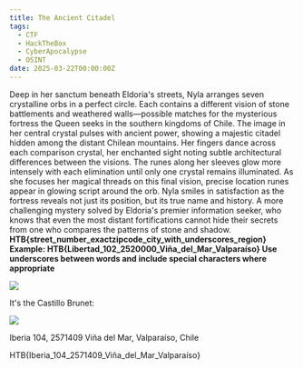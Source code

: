 ```yaml
---
title: The Ancient Citadel
tags:
  - CTF
  - HackTheBox
  - CyberApocalypse
  - OSINT
date: 2025-03-22T00:00:00Z
---
```

Deep in her sanctum beneath Eldoria's streets, Nyla arranges seven crystalline orbs in a perfect circle. Each contains a different vision of stone battlements and weathered walls—possible matches for the mysterious fortress the Queen seeks in the southern kingdoms of Chile. The image in her central crystal pulses with ancient power, showing a majestic citadel hidden among the distant Chilean mountains. Her fingers dance across each comparison crystal, her enchanted sight noting subtle architectural differences between the visions. The runes along her sleeves glow more intensely with each elimination until only one crystal remains illuminated. As she focuses her magical threads on this final vision, precise location runes appear in glowing script around the orb. Nyla smiles in satisfaction as the fortress reveals not just its position, but its true name and history. A more challenging mystery solved by Eldoria's premier information seeker, who knows that even the most distant fortifications cannot hide their secrets from one who compares the patterns of stone and shadow.  
**HTB{street_number_exactzipcode_city_with_underscores_region}  
Example: HTB{Libertad_102_2520000_Viña_del_Mar_Valparaíso} Use underscores between words and include special characters where appropriate**

![](Pasted%20image%2020250322112245.png)

It's the Castillo Brunet:

![](Pasted%20image%2020250322112455.png)

Iberia 104, 2571409 Viña del Mar, Valparaíso, Chile

HTB{Iberia_104_2571409_Viña_del_Mar_Valparaíso}